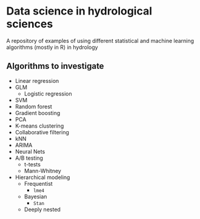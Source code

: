 # Data science in hydrological sciences

A repository of examples of using different statistical and machine learning algorithms (mostly in R) in hydrology

## Algorithms to investigate

* Linear regression
* GLM
    * Logistic regression
* SVM
* Random forest
* Gradient boosting
* PCA
* K-means clustering
* Collaborative filtering
* kNN
* ARIMA
* Neural Nets
* A/B testing
    * t-tests
    * Mann-Whitney
* Hierarchical modeling
    * Frequentist
        * `lme4`
    * Bayesian
        * `Stan`
    * Deeply nested

